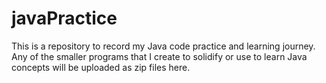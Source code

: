 # javaPractice
This is a repository to record my Java code practice and learning journey.
Any of the smaller programs that I create to solidify or use to learn Java concepts will be uploaded as zip files here.
